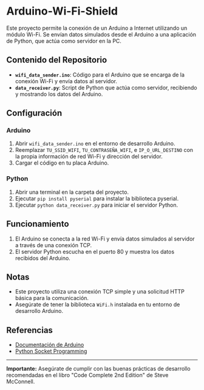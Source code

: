 # Arduino-Wi-Fi-Shield

Este proyecto permite la conexión de un Arduino a Internet utilizando un módulo Wi-Fi. Se envían datos simulados desde el Arduino a una aplicación de Python, que actúa como servidor en la PC.

## Contenido del Repositorio

- **`wifi_data_sender.ino`**: Código para el Arduino que se encarga de la conexión Wi-Fi y envía datos al servidor.
- **`data_receiver.py`**: Script de Python que actúa como servidor, recibiendo y mostrando los datos del Arduino.

## Configuración

### Arduino
1. Abrir `wifi_data_sender.ino` en el entorno de desarrollo Arduino.
2. Reemplazar `TU_SSID_WIFI`, `TU_CONTRASEÑA_WIFI`, e `IP_O_URL_DESTINO` con la propia información de red Wi-Fi y dirección del servidor.
3. Cargar el código en tu placa Arduino.

### Python
1. Abrir una terminal en la carpeta del proyecto.
2. Ejecutar `pip install pyserial` para instalar la biblioteca pyserial.
3. Ejecutar `python data_receiver.py` para iniciar el servidor Python.

## Funcionamiento

1. El Arduino se conecta a la red Wi-Fi y envía datos simulados al servidor a través de una conexión TCP.
2. El servidor Python escucha en el puerto 80 y muestra los datos recibidos del Arduino.

## Notas

- Este proyecto utiliza una conexión TCP simple y una solicitud HTTP básica para la comunicación.
- Asegúrate de tener la biblioteca `WiFi.h` instalada en tu entorno de desarrollo Arduino.

## Referencias

- [Documentación de Arduino](https://www.arduino.cc/en/Reference/HomePage)
- [Python Socket Programming](https://docs.python.org/3/library/socket.html)

---

**Importante:** Asegúrate de cumplir con las buenas prácticas de desarrollo recomendadas en el libro "Code Complete 2nd Edition" de Steve McConnell.

